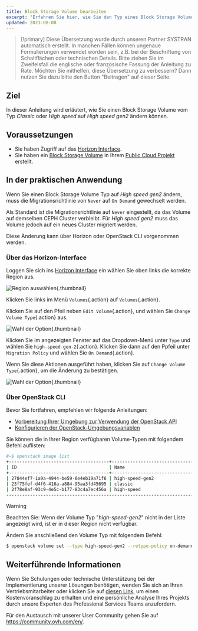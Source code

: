```yaml
---
title: Block Storage Volume bearbeiten
excerpt: "Erfahren Sie hier, wie Sie den Typ eines Block Storage Volumes mit OpenStack ändern"
updated: 2023-08-08
---
```


> [!primary]
> Diese Übersetzung wurde durch unseren Partner SYSTRAN automatisch erstellt. In manchen Fällen können ungenaue Formulierungen verwendet worden sein, z.B. bei der Beschriftung von Schaltflächen oder technischen Details. Bitte ziehen Sie im Zweifelsfall die englische oder französische Fassung der Anleitung zu Rate. Möchten Sie mithelfen, diese Übersetzung zu verbessern? Dann nutzen Sie dazu bitte den Button "Beitragen" auf dieser Seite.
>

## Ziel

In dieser Anleitung wird erläutert, wie Sie einen Block Storage Volume vom Typ *Classic* oder *High speed* auf *High speed gen2* ändern können.

## Voraussetzungen

- Sie haben Zugriff auf das [Horizon Interface](/pages/public_cloud/compute/introducing_horizon).
- Sie haben ein [Block Storage Volume](/pages/public_cloud/compute/create_and_configure_an_additional_disk_on_an_instance) in Ihrem [Public Cloud Projekt](https://www.ovhcloud.com/de/public-cloud/) erstellt.

## In der praktischen Anwendung

Wenn Sie einen Block Storage Volume Typ auf *High speed gen2* ändern, muss die Migrationsrichtlinie von `Never` auf `On Demand` gewechselt werden.

Als Standard ist die Migrationsrichtlinie auf `Never` eingestellt, da das Volume auf demselben CEPH Cluster verbleibt. Für *High speed gen2* muss das Volume jedoch auf ein neues Cluster migriert werden.

Diese Änderung kann über Horizon oder OpenStack CLI vorgenommen werden.

### Über das Horizon-Interface

Loggen Sie sich ins [Horizon Interface](https://horizon.cloud.ovh.net/auth/login/) ein wählen Sie oben links die korrekte Region aus.

![Region auswählen](images/region2021.png){.thumbnail}

Klicken Sie links im Menü `Volumes`{.action} auf `Volumes`{.action}.

Klicken Sie auf den Pfeil neben `Edit Volume`{.action}, und wählen Sie `Change Volume Type`{.action} aus.

![Wahl der Option](images/selectoption.png){.thumbnail}

Klicken Sie im angezeigten Fenster auf das Dropdown-Menü unter `Type` und wählen Sie `high-speed-gen-2`{.action}. Klicken Sie dann auf den Ppfeil unter `Migration Policy` und wählen Sie `On Demand`{.action}.

Wenn Sie diese Aktionen ausgeführt haben, klicken Sie auf `Change Volume Type`{.action}, um die Änderung zu bestätigen.

![Wahl der Option](images/changevolume.png){.thumbnail}

### Über OpenStack CLI

Bevor Sie fortfahren, empfehlen wir folgende Anleitungen:

- [Vorbereitung Ihrer Umgebung zur Verwendung der OpenStack API](/pages/public_cloud/compute/prepare_the_environment_for_using_the_openstack_api)
- [Konfigurieren der OpenStack-Umgebungsvariablen](/pages/public_cloud/compute/loading_openstack_environment_variables)

Sie können die in Ihrer Region verfügbaren Volume-Typen mit folgendem Befehl auflisten:

```bash
#~$ openstack image list
+--------------------------------------+-----------------------------------------------+----------+
| ID                                   | Name                                          | Is Public |
+--------------------------------------+-----------------------------------------------+----------+
| 27844ef7-1a9a-4944-be59-6e4eb19a71f6 | high-speed-gen2                                    | True |
| 23f75fef-d4f6-416a-a884-95aa3fd45695 | classic                                            | True |
| 2f78e8af-93c9-4e5c-b177-83c4a7ec456a | high-speed                                         | True |
----------------------------------------------------------------------------------------------------
```

> [!warning]
> Beachten Sie: Wenn der Volume Typ "*high-speed-gen2*" nicht in der Liste angezeigt wird, ist er in dieser Region nicht verfügbar.
>

Ändern Sie anschließend den Volume Typ mit folgendem Befehl:

```bash
$ openstack volume set --type high-speed-gen2 --retype-policy on-demand VOLUME_NAME_OR_ID
```

## Weiterführende Informationen

Wenn Sie Schulungen oder technische Unterstützung bei der Implementierung unserer Lösungen benötigen, wenden Sie sich an Ihren Vertriebsmitarbeiter oder klicken Sie auf [diesen Link](/links/professional-services), um einen Kostenvoranschlag zu erhalten und eine persönliche Analyse Ihres Projekts durch unsere Experten des Professional Services Teams anzufordern.

Für den Austausch mit unserer User Community gehen Sie auf <https://community.ovh.com/en/>.